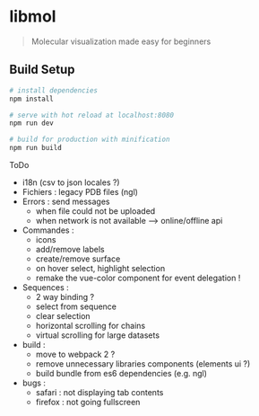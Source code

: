 # libmol

> Molecular visualization made easy for beginners

## Build Setup

``` bash
# install dependencies
npm install

# serve with hot reload at localhost:8080
npm run dev

# build for production with minification
npm run build
```

ToDo
- i18n (csv to json locales ?)
- Fichiers : legacy PDB files (ngl)
- Errors : send messages
  - when file could not be uploaded
  - when network is not available --> online/offline api
- Commandes : 
  - icons
  - add/remove labels
  - create/remove surface
  - on hover select, highlight selection
  - remake the vue-color component for event delegation !
- Sequences : 
  - 2 way binding ?
  - select from sequence
  - clear selection
  - horizontal scrolling for chains
  - virtual scrolling for large datasets
- build :
  - move to webpack 2 ?
  - remove unnecessary libraries components (elements ui ?)
  - build bundle from es6 dependencies (e.g. ngl)
- bugs :
  - safari : not displaying tab contents
  - firefox : not going fullscreen